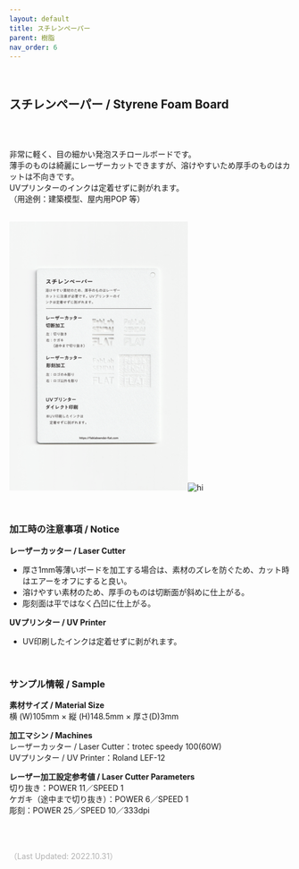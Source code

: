 ```yaml
---
layout: default
title: スチレンペーパー
parent: 樹脂
nav_order: 6
---
```


<br>

## スチレンペーパー / Styrene Foam Board
<br><br>

非常に軽く、目の細かい発泡スチロールボードです。<br>
薄手のものは綺麗にレーザーカットできますが、溶けやすいため厚手のものはカットは不向きです。<br>
UVプリンターのインクは定着せずに剥がれます。<br>
（用途例：建築模型、屋内用POP 等）
<br>
<br>

<img src="assets/11_Styrene_P_1.png" width="320" alt="hi" class="inline"/><img src="assets/11_Styrene_P_2.png" width="320" alt="hi" class="inline"/>

<br>


### **加工時の注意事項 / Notice**

**レーザーカッター / Laser Cutter**
* 厚さ1mm等薄いボードを加工する場合は、素材のズレを防ぐため、カット時はエアーをオフにすると良い。<br>
* 溶けやすい素材のため、厚手のものは切断面が斜めに仕上がる。<br>
* 彫刻面は平ではなく凸凹に仕上がる。<br>

**UVプリンター / UV Printer**
* UV印刷したインクは定着せずに剥がれます。<br>

<br>

### **サンプル情報 / Sample**

**素材サイズ / Material Size**<br>
横 (W)105mm × 縦 (H)148.5mm × 厚さ(D)3mm<br>

**加工マシン / Machines**<br>
レーザーカッター / Laser Cutter：trotec speedy 100(60W)<br>
UVプリンター / UV Printer：Roland LEF-12<br>

**レーザー加工設定参考値 / Laser Cutter Parameters**<br>
切り抜き：POWER 11／SPEED 1<br>
ケガキ（途中まで切り抜き）：POWER 6／SPEED 1<br>
彫刻：POWER 25／SPEED 10／333dpi<br>

<br><br>

<span style="color: #B2B2B2">
（Last Updated: 2022.10.31）
</span>
